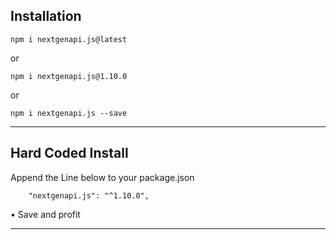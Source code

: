 ## Installation
`npm i nextgenapi.js@latest`

or

`npm i nextgenapi.js@1.10.0`

or

`npm i nextgenapi.js --save`

---

## Hard Coded Install
Append the Line below to your package.json
```
    "nextgenapi.js": "^1.10.0",
```

• Save and profit

---
